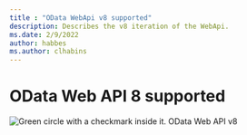 ```yaml
---
title : "OData WebApi v8 supported"
description: Describes the v8 iteration of the WebApi.
ms.date: 2/9/2022
author: habbes
ms.author: clhabins
---
```

# OData Web API 8 supported

  ![Green circle with a checkmark inside it.](/odata/assets/doc-assets/yes.png) OData Web API v8
